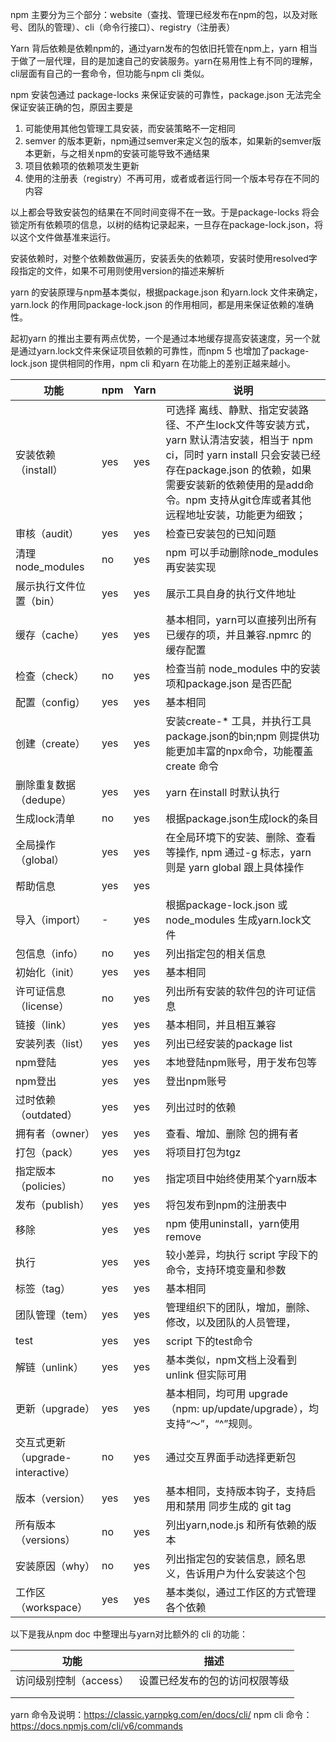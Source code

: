 npm 主要分为三个部分：website（查找、管理已经发布在npm的包，以及对账号、团队的管理）、cli（命令行接口）、registry（注册表）

Yarn 背后依赖是依赖npm的，通过yarn发布的包依旧托管在npm上，yarn 相当于做了一层代理，目的是加速自己的安装服务。yarn在易用性上有不同的理解，cli层面有自己的一套命令，但功能与npm cli 类似。

npm 安装包通过 package-locks 来保证安装的可靠性，package.json 无法完全保证安装正确的包，原因主要是 
1. 可能使用其他包管理工具安装，而安装策略不一定相同
2. semver 的版本更新，npm通过semver来定义包的版本，如果新的semver版本更新，与之相关npm的安装可能导致不通结果
3. 项目依赖项的依赖项发生更新
4. 使用的注册表（registry）不再可用，或者或者运行同一个版本号存在不同的内容

以上都会导致安装包的结果在不同时间变得不在一致。于是package-locks 将会锁定所有依赖项的信息，以树的结构记录起来，一旦存在package-lock.json，将以这个文件做基准来运行。

安装依赖时，对整个依赖数做遍历，安装丢失的依赖项，安装时使用resolved字段指定的文件，如果不可用则使用version的描述来解析

yarn 的安装原理与npm基本类似，根据package.json 和yarn.lock 文件来确定，yarn.lock 的作用同package-lock.json 的作用相同，都是用来保证依赖的准确性。

起初yarn 的推出主要有两点优势，一个是通过本地缓存提高安装速度，另一个就是通过yarn.lock文件来保证项目依赖的可靠性，而npm 5 也增加了package-lock.json 提供相同的作用，npm cli 和yarn 在功能上的差别正越来越小。



| 功能                              | npm  | Yarn | 说明                                                         |
| --------------------------------- | ---- | ---- | ------------------------------------------------------------ |
| 安装依赖（install）               | yes  | yes  | 可选择 离线、静默、指定安装路径、不产生lock文件等安装方式，yarn 默认清洁安装，相当于 npm ci，同时 yarn install 只会安装已经存在package.json 的依赖，如果需要安装新的依赖使用的是add命令。npm 支持从git仓库或者其他远程地址安装，功能更为细致； |
| 审核（audit）                     | yes  | yes  | 检查已安装包的已知问题                                       |
| 清理node_modules                  | no   | yes  | npm 可以手动删除node_modules 再安装实现                      |
| 展示执行文件位置（bin）           | yes  | yes  | 展示工具自身的执行文件地址                                   |
| 缓存（cache）                     | yes  | yes  | 基本相同，yarn可以直接列出所有已缓存的项，并且兼容.npmrc 的缓存配置 |
| 检查（check）                     | no   | yes  | 检查当前 node_modules 中的安装项和package.json 是否匹配      |
| 配置（config）                    | yes  | yes  | 基本相同                                                     |
| 创建（create）                    | yes  | yes  | 安装create-* 工具，并执行工具package.json的bin;npm 则提供功能更加丰富的npx命令，功能覆盖 create 命令 |
| 删除重复数据（dedupe）            | yes  | yes  | yarn 在install 时默认执行                                    |
| 生成lock清单                      | no   | yes  | 根据package.json生成lock的条目                               |
| 全局操作（global）                | yes  | yes  | 在全局环境下的安装、删除、查看等操作, npm 通过-g 标志，yarn则是 yarn global 跟上具体操作 |
| 帮助信息                          | yes  | yes  |                                                              |
| 导入（import）                    | -    | yes  | 根据package-lock.json 或node_modules 生成yarn.lock文件       |
| 包信息（info）                    | no   | yes  | 列出指定包的相关信息                                         |
| 初始化（init）                    | yes  | yes  | 基本相同                                                     |
| 许可证信息（license）             | no   | yes  | 列出所有安装的软件包的许可证信息                             |
| 链接（link）                      | yes  | yes  | 基本相同，并且相互兼容                                       |
| 安装列表（list）                  | yes  | yes  | 列出已经安装的package list                                   |
| npm登陆                           | yes  | yes  | 本地登陆npm账号，用于发布包等                                |
| npm登出                           | yes  | yes  | 登出npm账号                                                  |
| 过时依赖（outdated）              | yes  | yes  | 列出过时的依赖                                               |
| 拥有者（owner）                   | yes  | yes  | 查看、增加、删除 包的拥有者                                  |
| 打包（pack）                      | yes  | yes  | 将项目打包为tgz                                              |
| 指定版本（policies）              | no   | yes  | 指定项目中始终使用某个yarn版本                               |
| 发布（publish）                   | yes  | yes  | 将包发布到npm的注册表中                                      |
| 移除                              | yes  | yes  | npm 使用uninstall，yarn使用 remove                           |
| 执行                              | yes  | yes  | 较小差异，均执行 script 字段下的命令，支持环境变量和参数     |
| 标签（tag）                       | yes  | yes  | 基本相同                                                     |
| 团队管理（tem）                   | yes  | yes  | 管理组织下的团队，增加，删除、修改，以及团队的人员管理，     |
| test                              | yes  | yes  | script 下的test命令                                          |
| 解链（unlink）                    | yes  | yes  | 基本类似，npm文档上没看到unlink 但实际可用                   |
| 更新（upgrade）                   | yes  | yes  | 基本相同，均可用 upgrade（npm: up/update/upgrade），均支持“～”，“^”规则。 |
| 交互式更新（upgrade-interactive） | no   | yes  | 通过交互界面手动选择更新包                                   |
| 版本（version）                   | yes  | yes  | 基本相同，支持版本钩子，支持启用和禁用 同步生成的 git tag    |
| 所有版本（versions）              | no   | yes  | 列出yarn,node.js 和所有依赖的版本                            |
| 安装原因（why）                   | no   | yes  | 列出指定包的安装信息，顾名思义，告诉用户为什么安装这个包     |
| 工作区（workspace）               | yes  | yes  | 基本类似，通过工作区的方式管理各个依赖                       |

以下是我从npm doc 中整理出与yarn对比额外的 cli 的功能：

| 功能                   | 描述                           |
| ---------------------- | ------------------------------ |
| 访问级别控制（access） | 设置已经发布的包的访问权限等级 |
|                        |                                |
|                        |                                |

yarn 命令及说明：https://classic.yarnpkg.com/en/docs/cli/
npm cli 命令：https://docs.npmjs.com/cli/v6/commands